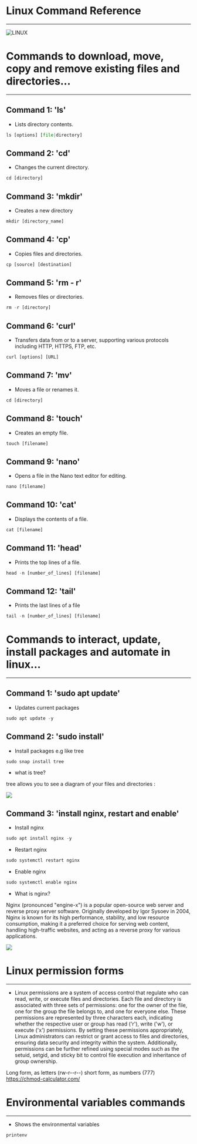 # Linux Command Reference
************************************************************
![LINUX](https://encrypted-tbn0.gstatic.com/images?q=tbn:ANd9GcQbiV23uy6NDy1C85mVlwH4HXgWz4ebcwCYwqgzS3PvIQ&s)

# Commands to download, move, copy and remove existing files and directories...
*************************
## Command 1: 'ls'

* Lists directory contents.

```python
ls [options] [file|directory]
```
## Command 2: 'cd'

* Changes the current directory.

```python
cd [directory]
```

## Command 3: 'mkdir'

* Creates a new directory 

````python
mkdir [directory_name]
````
## Command 4: 'cp'

* Copies files and directories.

```python
cp [source] [destination]
```
## Command 5: 'rm - r'

* Removes files or directories.

```python
rm -r [directory]
```

## Command 6: 'curl'

* Transfers data from or to a server, supporting various protocols including HTTP, HTTPS, FTP, etc. 

````python
curl [options] [URL]

````

## Command 7: 'mv'

* Moves a file or renames it.

```python
cd [directory]
```

## Command 8: 'touch'

* Creates an empty file.

````python
touch [filename]
````

## Command 9: 'nano'

* Opens a file in the Nano text editor for editing.

```python
nano [filename]
```

## Command 10: 'cat'

* Displays the contents of a file.

````python
cat [filename]
````

## Command 11: 'head'

* Prints the top lines of a file.

```python
head -n [number_of_lines] [filename]
```

## Command 12: 'tail'

* Prints the last lines of a file

````python
tail -n [number_of_lines] [filename]
````

# Commands to interact, update, install packages and automate in linux...
*************************************

## Command 1: 'sudo apt update'

* Updates current packages
```python
sudo apt update -y
```

## Command 2: 'sudo install'

* Install packages e.g like tree 

````python
sudo snap install tree
````

* what is tree? 

tree allows you to see a diagram of your files and directories : 

![](https://i.stack.imgur.com/VZxA1.png)

## Command 3: 'install nginx, restart and enable'

* Install nginx
```python
sudo apt install nginx -y
```
* Restart nginx
```python
sudo systemctl restart nginx
```
* Enable nginx
```python
sudo systemctl enable nginx
```
* What is nginx?

Nginx (pronounced "engine-x") is a popular open-source web server and reverse proxy server software. Originally developed by Igor Sysoev in 2004, Nginx is known for its high performance, stability, and low resource consumption, making it a preferred choice for serving web content, handling high-traffic websites, and acting as a reverse proxy for various applications.

![](https://miro.medium.com/v2/resize:fit:1200/0*mjG1YdoT7xPcnznN.jpg)

# Linux permission forms 
*********************************

* Linux permissions are a system of access control that regulate who can read, write, or execute files and directories. Each file and directory is associated with three sets of permissions: one for the owner of the file, one for the group the file belongs to, and one for everyone else. These permissions are represented by three characters each, indicating whether the respective user or group has read ('r'), write ('w'), or execute ('x') permissions. By setting these permissions appropriately, Linux administrators can restrict or grant access to files and directories, ensuring data security and integrity within the system. Additionally, permissions can be further refined using special modes such as the setuid, setgid, and sticky bit to control file execution and inheritance of group ownership.

Long form, as letters (rw-r--r--) short form, as numbers (777)
https://chmod-calculator.com/

# Environmental variables commands
**********************************

* Shows the environmental variables 

```python
printenv
```





